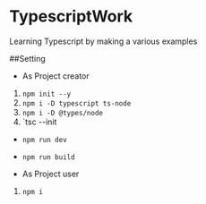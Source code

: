 # TypescriptWork

 Learning Typescript by making a various examples
 
 
##Setting
- As Project creator
1. `npm init --y`
2. `npm i -D typescript ts-node`
3. `npm i -D @types/node`
4. `tsc --init
  - `npm run dev`
  - `npm run build`

- As Project user
1. `npm i`
